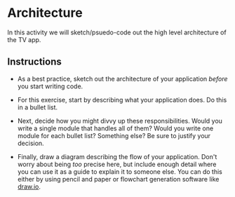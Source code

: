 # Architecture

In this activity we will sketch/psuedo-code out the high level architecture of the TV app.

## Instructions

* As a best practice, sketch out the architecture of your application _before_ you start writing code.

* For this exercise, start by describing what your application does. Do this in a bullet list.

* Next, decide how you might divvy up these responsibilities. Would you write a single module that handles all of them? Would you write one module for each bullet list? Something else? Be sure to justify your decision.

* Finally, draw a diagram describing the flow of your application. Don't worry about being _too_ precise here, but include enough detail where you can use it as a guide to explain it to someone else. You can do this either by using pencil and paper or flowchart generation software like [draw.io](https://www.draw.io/).